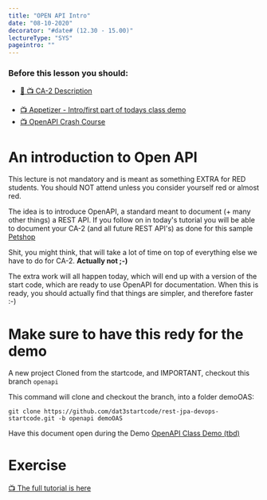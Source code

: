 ```yaml
---
title: "OPEN API Intro"
date: "08-10-2020"
decorator: "#date# (12.30 - 15.00)"
lectureType: "SYS"
pageintro: ""
---
```


### Before this lesson you should:
<!--BEGIN ca ##-->
- [:book: :tv: CA-2 Description](https://drive.google.com/open?id=1KwvtlWjx-FINtFSUfkybmThiOaHmSonQgOhssf3hkdU)
<!--END ca ##-->
- [:tv: Appetizer - Intro/first part of todays class demo](https://www.youtube.com/watch?v=pgDKg2_28OU)
- [:tv: OpenAPI Crash Course ](https://idratherbewriting.com/learnapidoc/docapis_course_videos.html#crashcourse)

# An introduction to Open API
This lecture is not mandatory and is meant as something EXTRA for RED students. You should NOT attend unless you consider yourself red or almost red.

The idea is to introduce OpenAPI, a standard meant to document (+ many other things) a REST API. If you follow on in today's tutorial you will be able to document your CA-2 (and all future REST API's) as done for this sample [Petshop](https://petstore.swagger.io/)

Shit, you might think, that will take a lot of time on top of everything else we have to do for CA-2. 
**Actually not ;-)**

The extra work will all happen today, which will end up with a version of the start code, which are ready to use OpenAPI for documentation. When this is ready, you should actually find that things are simpler, and therefore faster :-)
# Make sure to have this redy for the demo
A new project Cloned from the startcode, and IMPORTANT, checkout this branch `openapi`

This command will clone and checkout the branch, into a folder demoOAS:

`git clone https://github.com/dat3startcode/rest-jpa-devops-startcode.git -b openapi demoOAS`

Have this document open during the Demo [OpenAPI Class Demo (tbd)](https://docs.google.com/document/d/1z0KXoyjbuBA-eOJkeY3RHvK80aJB_iMX3yCajGuVOZk/edit?usp=sharing)

# Exercise
[:tv: The full tutorial is here](https://www.youtube.com/playlist?list=PLDbigcKhXkiXBxAZ9SHrMyASMGubnmwYN)